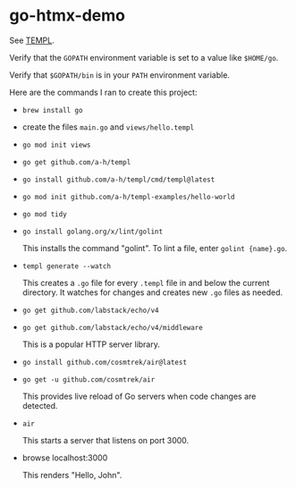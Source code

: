 # go-htmx-demo

See [TEMPL](https://templ.guide/).

Verify that the `GOPATH` environment variable is set to a value like `$HOME/go`.

Verify that `$GOPATH/bin` is in your `PATH` environment variable.

Here are the commands I ran to create this project:

- `brew install go`
- create the files `main.go` and `views/hello.templ`
- `go mod init views`
- `go get github.com/a-h/templ`
- `go install github.com/a-h/templ/cmd/templ@latest`
- `go mod init github.com/a-h/templ-examples/hello-world`
- `go mod tidy`
- `go install golang.org/x/lint/golint`

  This installs the command "golint".
  To lint a file, enter `golint {name}.go`.

- `templ generate --watch`

  This creates a `.go` file for every `.templ` file
  in and below the current directory.
  It watches for changes and creates new `.go` files as needed.

- `go get github.com/labstack/echo/v4`
- `go get github.com/labstack/echo/v4/middleware`

  This is a popular HTTP server library.

- `go install github.com/cosmtrek/air@latest`
- `go get -u github.com/cosmtrek/air`

  This provides live reload of Go servers when code changes are detected.

- `air`

  This starts a server that listens on port 3000.

- browse localhost:3000

  This renders "Hello, John".

